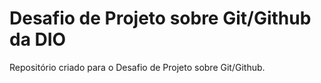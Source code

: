 # Desafio de Projeto sobre Git/Github da DIO
Repositório criado para o Desafio de Projeto sobre Git/Github.

